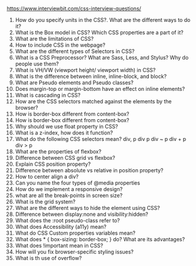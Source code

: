 https://www.interviewbit.com/css-interview-questions/

1. How do you specify units in the CSS?. What are the different ways to do it?
2. What is the Box model in CSS? Which CSS properties are a part of it?
3. What are the limitations of CSS?
4. How to include CSS in the webpage?
5. What are the different types of Selectors in CSS?
6. What is a CSS Preprocessor? What are Sass, Less, and Stylus? Why do people use them?
7. What is VH/VW (viewport height/ viewport width) in CSS?
8. What is the difference between inline, inline-block, and block?
9. What are Pseudo elements and Pseudo classes?
10. Does margin-top or margin-bottom have an effect on inline elements?
11. What is cascading in CSS?
12. How are the CSS selectors matched against the elements by the browser?
13. How is border-box different from content-box?
14. How is border-box different from content-box?
15. Why should we use float property in CSS?
16. What is a z-index, how does it function?
17. What do the following CSS selectors mean?
   div, p
   div p
   div ~ p
   div + p
   div > p
18. What are the properties of flexbox?
19. Difference between CSS grid vs flexbox?
20. Explain CSS position property?
21. Difference between absolute vs relative in position property?
22. How to center align a div?
23. Can you name the four types of @media properties
24. How do we implement a responsive design?
25. what are all the break-points in screen size?
26. What is the grid system?
27. What are the different ways to hide the element using CSS?
28. Difference between display:none and visibility:hidden?
29. What does the :root pseudo-class refer to?
30. What does Accessibility (a11y) mean?
31. What do CSS Custom properties variables mean?
32. What does * { box-sizing: border-box; } do? What are its advantages?
33. What does !important mean in CSS?
34. How will you fix browser-specific styling issues?
35. What is th use of overflow?

   
